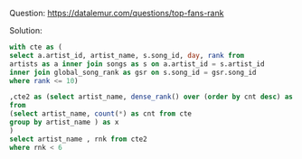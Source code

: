 Question: https://datalemur.com/questions/top-fans-rank

Solution: 
```sql
with cte as (
select a.artist_id, artist_name, s.song_id, day, rank from 
artists as a inner join songs as s on a.artist_id = s.artist_id
inner join global_song_rank as gsr on s.song_id = gsr.song_id
where rank <= 10)

,cte2 as (select artist_name, dense_rank() over (order by cnt desc) as rnk
from
(select artist_name, count(*) as cnt from cte 
group by artist_name ) as x 
)
select artist_name , rnk from cte2
where rnk < 6
```